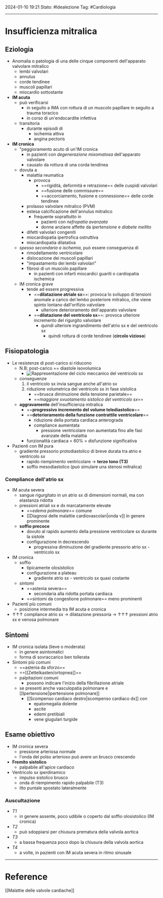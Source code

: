 2024-01-10 19:21
Stato: #Idealezione 
Tag: #Cardiologia 

---
# Insufficienza mitralica
## Eziologia
- Anomalia o patologia di una delle cinque componenti dell'apparato valvolare mitralico
	- lembi valvolari
	- annulus
	- corde tendinee
	- muscoli papillari
	- miocardio sottostante
- **IM acuta**
	- può verificarsi
		- in seguito a IMA con rottura di un muscolo papillare in seguito a trauma toracico
		- in corso di un'endocardite infettiva
	- transitoria
		- durante episodi di
			- ischemia attiva
			- angina pectoris
- **IM cronica**
	- "peggioramento acuto di un'IM cronica
		- in pazienti con *degenerazione mixomatosa* dell'apparato valvolare
		- causato da rottura di una corda tendinea
	- dovuta a
		- malattia reumatica
			- provoca
				- ==rigidità, deformità e retrazione== delle cuspidi valvolari
				- ==fusione delle commissure==
				- ==accorciamento, fusione e connessione== delle corde tendinee
		- prolasso valvolare mitralico (PVM)
		- estesa calcificazione dell'annulus mitralico
			- frequente soprattutto in
				- pazienti con *nefropatia avanzata*
				- donne anziane affette da *ipertensione* e *diabete mellito*
		- difetti valvolari congeniti
		- miocardiopatia ipertrofica ostruttiva
		- miocardiopatia dilatativa
	- *spesso secondaria a ischemia*, può essere conseguenza di
		- rimodellamento ventricolare
		- dislocazione dei muscoli papillari
		- "impastamento dei lembi valvolari"
		- fibrosi di un muscolo papillare
			- in pazienti con infarti miocardici guariti o cardiopatia ischemica
	- IM cronica grave
		- tende ad essere progressiva
			- ==**dilatazione atriale sx**==: provoca lo sviluppo di tensioni anomale a carico del lembo posteriore mitralico, che viene spinto lontano dall'orifizio valvolare
				- ulteriore deterioramento dell'apparato valvolare
			- ==**dilatazione del ventricolo sx**==: provoca ulteriore incremento del rigurgito valvolare
				- quindi ulteriore ingrandimento dell'atrio sx e del ventricolo sx
					- quindi rottura di corde tendinee (**circolo vizioso**)
## Fisiopatologia
- Le resistenze di post-carico si riducono
	- N.B: post-carico == diastole isovolumica
		- ![Rappresentazione del ciclo meccanico del ventricolo sx](https://i.imgur.com/wR0cPty.png)
	- conseguenze
		1. il ventricolo sx invia sangue anche all'atrio sx
		2. riduzione volumetrica del ventricolo sx in fase sistolica
			- ==brusca diminuzione della tensione parietale==
			- ==*maggiore svuotamento sistolico del ventricolo sx*==
	- **aggravamento** dell'insufficienza mitralica
		- ==**progressivo incremento del volume telediastolico**==
		- ==**deterioramento della funzione contrattile ventricolare**==
			- riduzione della portata cardiaca anterograda
			- compliance aumentata
				- pressione ventricolare non aumentata fino alle fasi avanzate della malattia
		- funzionalità cardiaca < 60% = disfunzione significativa
- Pazienti con IM pura
	- gradiente pressorio protodiastolico di breve durata tra atrio e ventricolo sx
		- rapido riempimento ventricolare → **terzo tono (T3)**
		- soffio mesodiastolico (può simulare una stenosi mitralica)
### Compliance dell'atrio sx
- IM acuta severa
	- sangue rigurgitato in un atrio sx di dimensioni normali, ma con elastanza ridotta
	- pressioni atriali sx e dx marcatamente elevate
		- ==*edema polmonare*== comune
		- [[Diagnosi delle malattie cardiovascolari|onda v]] in genere prominente
	- **soffio precoce**
		- dovuto al rapido aumento della pressione ventricolare sx durante la sistole
		- configurazione in decrescendo
			- progressiva diminuzione del gradiente pressorio atrio sx - ventricolo sx
- IM cronica
	- soffio
		- tipicamente olosistolico
		- configurazione a plateau
			- gradiente atrio sx - ventricolo sx quasi costante
	- sintomi
		- ==astenia severa==
			- secondaria alla ridotta portata cardiaca
		- ==sintomi da congestione polmonare== meno prominenti
- Pazienti più comuni
	- posizione intermedia tra IM acuta e cronica
- ↑↑↑ compliance atrio sx → dilatazione pressoria → ↑↑↑ pressioni atrio sx e venosa polmonare
## Sintomi
- IM cronica isolata (lieve o moderata)
	- in genere asintomatici
	- forma di sovraccarico ben tollerata
- Sintomi più comuni
	- ==astenia da sforzo==
	- ==[[Zettelkasten/ortopnea]]==
	- palpitazioni comuni
		- possono indicare l'inizio della fibrillazione atriale
	- se presenti anche vasculopatia polmonare e [[Ipertensione|ipertensione polmonare]]
		- [[Scompenso cardiaco destro|scompenso cardiaco dx]] con
			- epatomegalia dolente
			- ascite
			- edemi pretibiali
			- vene giugulari turgide
## Esame obiettivo
- IM cronica severa
	- pressione arteriosa normale
	- l'onda del polso arterioso può avere un brusco crescendo
- **Fremito sistolico**
	- palpabile all'apice cardiaco
- Ventricolo sx iperdinamico
	- impulso sistolico brusco
	- onda di riempimento rapido palpabile (T3)
	- itto puntale spostato lateralmente
### Auscultazione
- *T1*
	- in genere assente, poco udibile o coperto dal soffio olosistolico (IM cronica)
- *T2*
	- può sdoppiarsi per chiusura prematura della valvola aortica
- *T3*
	- a bassa frequenza poco dopo la chiusura della valvola aortica
- *T4*
	- a volte, in pazienti con IM acuta severa in ritmo sinusale






---
# Reference
[[Malattie delle valvole cardiache]]